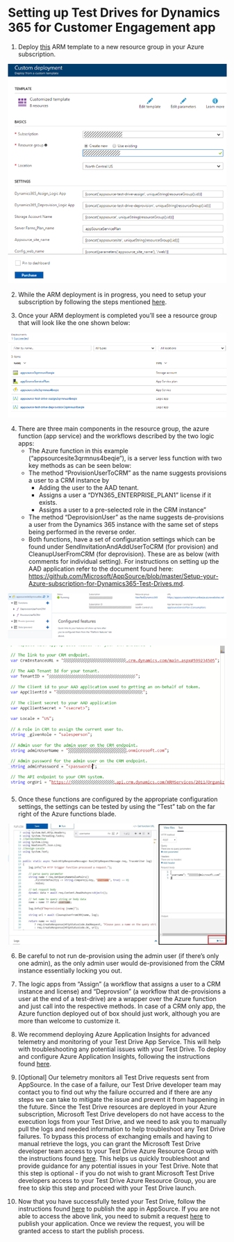 # Setting up Test Drives for Dynamics 365 for Customer Engagement app

1. Deploy [this](https://portal.azure.com/#create/Microsoft.Template/uri/https%3A%2F%2Fd365testdrive.blob.core.windows.net%2Fmaster-sales%2F1.0.0.21%2FD365-for-sales-arm-template.json) ARM template to a new resource group in your Azure subscription. 

![](https://github.com/Azure/AzureTestDrive/blob/master/AzureTestDriveImages/Dynamics365TestDrive1.png)

2. While the ARM deployment is in progress, you need to setup your subscription by following the steps mentioned [here](https://github.com/Microsoft/AppSource/blob/master/Setup-your-Azure-subscription-for-Dynamics365-Test-Drives.md). 

3. Once your ARM deployment is completed you’ll see a resource group that will look like the one shown below:

![](https://github.com/Azure/AzureTestDrive/blob/master/AzureTestDriveImages/Dynamics365TestDrive2.png)

4. There are three main components in the resource group, the azure function (app service) and the workflows described by the two logic apps:
      * The Azure function in this example (“appsourcesite3qrmnus4beqie“), is a server less function with two key methods as can be seen below:
      * The method “ProvisionUserToCRM” as the name suggests provisions a user to a CRM instance by
           * Adding the user to the AAD tenant.
           * Assigns a user a “DYN365_ENTERPRISE_PLAN1” license if it exists.
           * Assigns a user to a pre-selected role in the CRM instance”
      * The method “DeprovisionUser” as the name suggests de-provisions a user from the Dynamics 365 instance with the same set of steps being performed in the reverse order.
      * Both functions, have a set of configuration settings which can be found under SendInvitationAndAddUserToCRM (for provision) and CleanupUserFromCRM (for deprovision). These are as below (with comments for individual setting). For instructions on setting up the AAD application refer to the document found here: https://github.com/Microsoft/AppSource/blob/master/Setup-your-Azure-subscription-for-Dynamics365-Test-Drives.md. 
 
![](https://github.com/Azure/AzureTestDrive/blob/master/AzureTestDriveImages/Dynamics365TestDrive3.png)

![](https://github.com/Azure/AzureTestDrive/blob/master/AzureTestDriveImages/Dynamics365TestDrive4.png)

5.	Once these functions are configured by the appropriate configuration settings, the settings can be tested by using the “Test” tab on the far right of the Azure functions blade.
 
![](https://github.com/Azure/AzureTestDrive/blob/master/AzureTestDriveImages/Dynamics365TestDrive5.jpg)

6.	Be careful to not run de-provision using the admin user (if there’s only one admin), as the only admin user would de-provisioned from the CRM instance essentially locking you out.

7.	The logic apps from “Assign” (a workflow that assigns a user to a CRM instance and license) and “Deprovsion” (a workflow that de-provisions a user at the end of a test-drive) are a wrapper over the Azure function and just call into the respective methods. In case of a CRM only app, the Azure function deployed out of box should just work, although you are more than welcome to customize it.

8.	We recommend deploying Azure Application Insights for advanced telemetry and monitoring of your Test Drive App Service. This will help with troubleshooting any potential issues with your Test Drive. To deploy and configure Azure Application Insights, following the instructions found [here](https://github.com/Microsoft/AppSource/blob/master/Troubleshooting/HowToAddAzureAppInsights.md).

9.   [Optional] Our telemetry monitors all Test Drive requests sent from AppSource. In the case of a failure, our Test Drive developer team may contact you to find out why the failure occurred and if there are any steps we can take to mitigate the issue and prevent it from happening in the future. Since the Test Drive resources are deployed in your Azure subscription, Microsoft Test Drive developers do not have access to the execution logs from your Test Drive, and we need to ask you to manually pull the logs and needed information to help troubleshoot any Test Drive failures. To bypass this process of exchanging emails and having to manual retrieve the logs, you can grant the Microsoft Test Drive developer team access to your Test Drive Azure Resource Group with the instructions found [here](https://github.com/Microsoft/AppSource/blob/master/Troubleshooting/GrantMicrosoftAccessToYourAzureResourceGroup.md). This helps us quickly troubleshoot and provide guidance for any potential issues in your Test Drive. Note that this step is optional - if you do not wish to grant Microsoft Test Drive developers access to your Test Drive Azure Resource Group, you are free to skip this step and proceed with your Test Drive launch. 

10.   Now that you have successfully tested your Test Drive, follow the instructions found [here](https://cloudpartner.azure.com/#documentation/logic-app-test-drive) to publish the app in AppSource. 
If you are not able to access the above link, you need to submit a request [here](https://appsource.microsoft.com/en-us/partners/list-an-app) to publish your application. Once we review the request, you will be granted access to start the publish process. 
 

